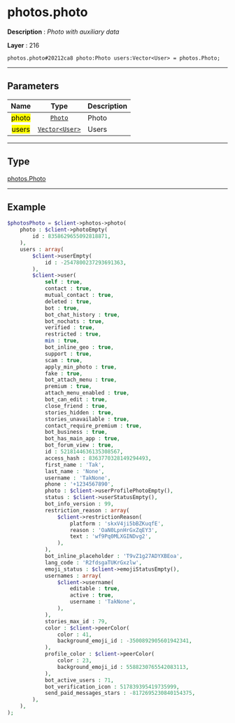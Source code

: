 # photos.photo

**Description** : *Photo with auxiliary data*

**Layer** : 216

```tl
photos.photo#20212ca8 photo:Photo users:Vector<User> = photos.Photo;
```

---

## Parameters

| Name | Type | Description |
| :---: | :---: | :--- |
| <mark>photo</mark> | [`Photo`](type/Photo) | Photo |
| <mark>users</mark> | [`Vector<User>`](type/User) | Users |

---

## Type

[photos.Photo](type/photos.Photo)

---

## Example

```php
$photosPhoto = $client->photos->photo(
	photo : $client->photoEmpty(
		id : 8358629655092818871,
	),
	users : array(
		$client->userEmpty(
			id : -2547800237293691363,
		),
		$client->user(
			self : true,
			contact : true,
			mutual_contact : true,
			deleted : true,
			bot : true,
			bot_chat_history : true,
			bot_nochats : true,
			verified : true,
			restricted : true,
			min : true,
			bot_inline_geo : true,
			support : true,
			scam : true,
			apply_min_photo : true,
			fake : true,
			bot_attach_menu : true,
			premium : true,
			attach_menu_enabled : true,
			bot_can_edit : true,
			close_friend : true,
			stories_hidden : true,
			stories_unavailable : true,
			contact_require_premium : true,
			bot_business : true,
			bot_has_main_app : true,
			bot_forum_view : true,
			id : 5218144636135308567,
			access_hash : 8363770328149294493,
			first_name : 'Tak',
			last_name : 'None',
			username : 'TakNone',
			phone : '+1234567890',
			photo : $client->userProfilePhotoEmpty(),
			status : $client->userStatusEmpty(),
			bot_info_version : 99,
			restriction_reason : array(
				$client->restrictionReason(
					platform : 'skxV4ji5bBZKuqfE',
					reason : 'OaN0LpnHrGxZqEY3',
					text : 'wf9Pq0MLXGINDvg2',
				),
			),
			bot_inline_placeholder : 'T9vZ1g27ADYXBEoa',
			lang_code : 'R2fdsgaTUKrGxzlw',
			emoji_status : $client->emojiStatusEmpty(),
			usernames : array(
				$client->username(
					editable : true,
					active : true,
					username : 'TakNone',
				),
			),
			stories_max_id : 79,
			color : $client->peerColor(
				color : 41,
				background_emoji_id : -3500892905601942341,
			),
			profile_color : $client->peerColor(
				color : 23,
				background_emoji_id : 5588230765542083113,
			),
			bot_active_users : 71,
			bot_verification_icon : 517839395419735999,
			send_paid_messages_stars : -8172695230840154375,
		),
	),
);
```